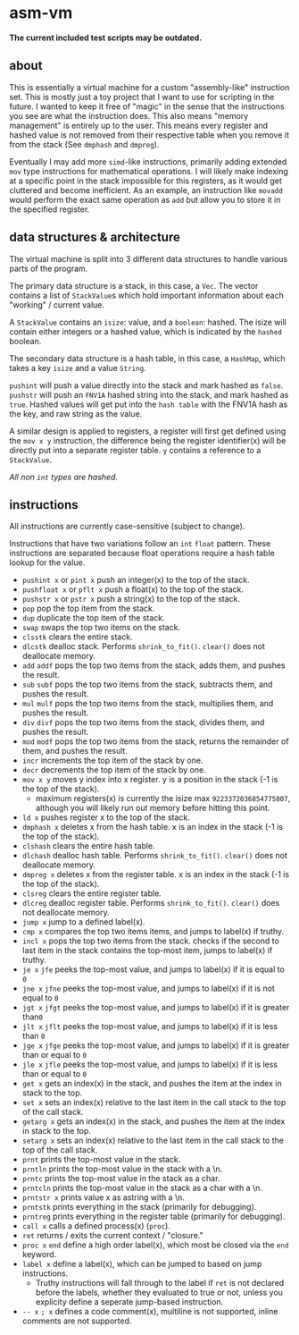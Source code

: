 # asm-vm

**The current included test scripts may be outdated.**

## about

This is essentially a virtual machine for a custom "assembly-like" instruction set. This is mostly just a toy project that I want to use for scripting in the future. I wanted to keep it free of "magic" in the sense that the instructions you see are what the instruction does. This also means "memory management" is entirely up to the user. This means every register and hashed value is not removed from their respective table when you remove it from the stack (See `dmphash` and `dmpreg`). 

Eventually I may add more `simd`-like instructions, primarily adding extended `mov` type instructions for mathematical operations. I will likely make indexing at a specific point in the stack impossible for this registers, as it would get cluttered and become inefficient. As an example, an instruction like `movadd` would perform the exact same operation as `add` but allow you to store it in the specified register.  

## data structures & architecture
The virtual machine is split into 3 different data structures to handle various parts of the program.

The primary data structure is a stack, in this case, a `Vec`. The vector contains a list of `StackValue`s which hold important information about each "working" / current value.

A `StackValue` contains an `isize`: value, and a `boolean`: hashed. The isize will contain either integers or a hashed value, which is indicated by the `hashed` boolean.

The secondary data structure is a hash table, in this case, a `HashMap`, which takes a key `isize` and a value `String`. 

`pushint` will push a value directly into the stack and mark hashed as `false`. `pushstr` will push an `FNV1A` hashed string into the stack, and mark hashed as `true`. Hashed values will get put into the `hash table` with the FNV1A hash as the key, and raw string as the value. 

A similar design is applied to registers, a register will first get defined using the `mov x y` instruction, the difference being the register identifier(x) will be directly put into a separate register table. `y` contains a reference to a `StackValue`.

*All non `int` types are hashed.*

## instructions
All instructions are currently case-sensitive (subject to change).

Instructions that have two variations follow an `int` `float` pattern. These instructions are separated because float operations require a hash table lookup for the value.

- `pushint x` or `pint x` push an integer(x) to the top of the stack.
- `pushfloat x` or `pflt x` push a float(x) to the top of the stack.
- `pushstr x` or `pstr x` push a string(x) to the top of the stack.
- `pop` pop the top item from the stack.
- `dup` duplicate the top item of the stack.
- `swap` swaps the top two items on the stack.
- `clsstk` clears the entire stack.
- `dlcstk` dealloc stack. Performs `shrink_to_fit()`. `clear()` does not deallocate memory.
- `add` `addf` pops the top two items from the stack, adds them, and pushes the result.
- `sub` `subf` pops the top two items from the stack, subtracts them, and pushes the result.
- `mul` `mulf` pops the top two items from the stack, multiplies them, and pushes the result.
- `div` `divf` pops the top two items from the stack, divides them, and pushes the result.
- `mod` `modf` pops the top two items from the stack, returns the remainder of them, and pushes the result.
- `incr` increments the top item of the stack by one.
- `decr` decrements the top item of the stack by one.
- `mov x y` moves y index into x register. y is a position in the stack (-1 is the top of the stack).
    - maximum registers(x) is currently the isize max `9223372036854775807`, although you will likely run out memory before hitting this point. 
- `ld x` pushes register x to the top of the stack.
- `dmphash x` deletes x from the hash table. x is an index in the stack (-1 is the top of the stack).
- `clshash` clears the entire hash table.
- `dlchash` dealloc hash table. Performs `shrink_to_fit()`. `clear()` does not deallocate memory.
- `dmpreg x` deletes x from the register table. x is an index in the stack (-1 is the top of the stack).
- `clsreg` clears the entire register table.
- `dlcreg` dealloc register table. Performs `shrink_to_fit()`. `clear()` does not deallocate memory.
- `jump x` jump to a defined label(x).
- `cmp x` compares the top two items items, and jumps to label(x) if truthy.
- `incl x` pops the top two items from the stack. checks if the second to last item in the stack contains the top-most item, jumps to label(x) if truthy.
- `je x` `jfe` peeks the top-most value, and jumps to label(x) if it is equal to `0`
- `jne x` `jfne` peeks the top-most value, and jumps to label(x) if it is not equal to `0`
- `jgt x` `jfgt` peeks the top-most value, and jumps to label(x) if it is greater than`0`
- `jlt x` `jflt` peeks the top-most value, and jumps to label(x) if it is less than `0`
- `jge x` `jfge` peeks the top-most value, and jumps to label(x) if it is greater than or equal to `0`
- `jle x` `jfle` peeks the top-most value, and jumps to label(x) if it is less than or equal to `0`
- `get x` gets an index(x) in the stack, and pushes the item at the index in stack to the top.
- `set x` sets an index(x) relative to the last item in the call stack to the top of the call stack.
- `getarg x` gets an index(x) in the stack, and pushes the item at the index in stack to the top.
- `setarg x` sets an index(x) relative to the last item in the call stack to the top of the call stack.
- `prnt` prints the top-most value in the stack.
- `prntln` prints the top-most value in the stack with a \n.
- `prntc` prints the top-most value in the stack as a char.
- `prntcln` prints the top-most value in the stack as a char with a \n.
- `prntstr x` prints value x as astring with a \n.
- `prntstk` prints everything in the stack (primarily for debugging).
- `prntreg` prints everything in the register table (primarily for debugging).
- `call x` calls a defined process(x) (`proc`).
- `ret` returns / exits the current context / "closure."
- `proc x` `end` define a high order label(x), which most be closed via the `end` keyword.
- `label x` define a label(x), which can be jumped to based on jump instructions.
    - Truthy instructions will fall through to the label if `ret` is not declared before the labels, whether they evaluated to true or not, unless you explicity define a seperate jump-based instruction.
- `-- x` `; x` defines a code comment(x), multiline is not supported, inline comments are not supported.